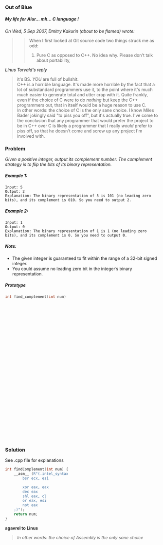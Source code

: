 ### Out of Blue

##### My life for Aiur... mh... C language !

*On Wed, 5 Sep 2007, Dmitry Kakurin (about to be flamed) wrote:*  

>> When I first looked at Git source code two things struck me as odd:  
>> 1. Pure C as opposed to C++. No idea why. Please don't talk about portability,

*Linus Torvald's reply*
> it's BS. *YOU* are full of bullshit.  
C++ is a horrible language. It's made more horrible by the fact that a lot
of substandard programmers use it, to the point where it's much much
easier to generate total and utter crap with it. Quite frankly, even if
the choice of C were to do *nothing* but keep the C++ programmers out,
that in itself would be a huge reason to use C.  
In other words: the choice of C is the only sane choice. I know Miles
Bader jokingly said "to piss you off", but it's actually true. I've come
to the conclusion that any programmer that would prefer the project to be
in C++ over C is likely a programmer that I really *would* prefer to piss
off, so that he doesn't come and screw up any project I'm involved with.

### Problem

*Given a positive integer, output its complement number. The complement strategy is to flip the bits of its binary representation.*

##### Example 1:
```
Input: 5
Output: 2
Explanation: The binary representation of 5 is 101 (no leading zero bits), and its complement is 010. So you need to output 2.
```

##### Example 2:
```
Input: 1
Output: 0
Explanation: The binary representation of 1 is 1 (no leading zero bits), and its complement is 0. So you need to output 0.
```

##### Note:

* The given integer is guaranteed to fit within the range of a 32-bit signed integer.  
* You could assume no leading zero bit in the integer’s binary representation.

##### Prototype
```c++
int find_complement(int num)
```


<pre>




























</pre>


### Solution

See .cpp file for explanations
```c++
int findComplement(int num) {
	__asm__ (R"(.intel_syntax
        bsr ecx, esi

        xor eax, eax
        dec eax
        shl eax, cl
        or eax, esi
        not eax
	;)");
	return num;
}
```

**agavrel to Linus**
> *In other words: the choice of Assembly is the only sane choice*
